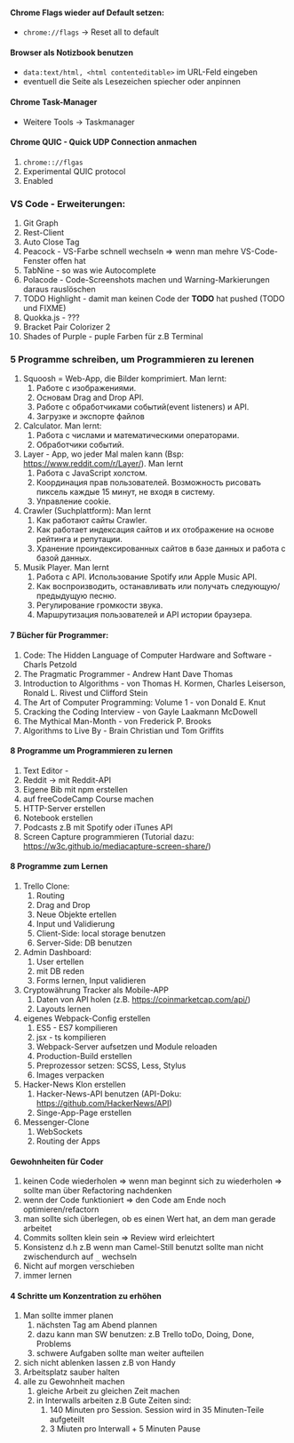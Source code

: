 #### Chrome Flags wieder auf Default setzen:
* `chrome://flags` -> Reset all to default

#### Browser als Notizbook benutzen
* `data:text/html, <html contenteditable>` im URL-Feld eingeben
* eventuell die Seite als Lesezeichen spiecher oder anpinnen

#### Chrome Task-Manager
* Weitere Tools -> Taskmanager

#### Chrome QUIC - Quick UDP Connection anmachen
1. `chrome:://flgas`
2. Experimental QUIC protocol
3. Enabled

### VS Code - Erweiterungen:
1. Git Graph
2. Rest-Client
3. Auto Close Tag
4. Peacock - VS-Farbe schnell wechseln => wenn man mehre VS-Code-Fenster offen hat
5. TabNine - so was wie Autocomplete
6. Polacode - Code-Screenshots machen und Warning-Markierungen daraus rauslöschen
7. TODO Highlight - damit man keinen Code der **TODO** hat pushed (TODO und FIXME)
8. Quokka.js - ???
9. Bracket Pair Colorizer 2
10. Shades of Purple - puple Farben für z.B Terminal

### 5 Programme schreiben, um Programmieren zu lerenen
1. Squoosh = Web-App, die Bilder komprimiert. Man lernt:
    1. Работе с изображениями.
    2. Основам Drag and Drop API.
    3. Работе с обработчиками событий(event listeners) и API.
    4. Загрузке и экспорте файлов
2. Calculator. Man lernt:
    1. Работа с числами и математическими операторами.
    2. Обработчики событий.
3. Layer - App, wo jeder Mal malen kann (Bsp: https://www.reddit.com/r/Layer/). Man lernt
    1. Работа с JavaScript холстом.
    2. Координация прав пользователей. Возможность рисовать пиксель каждые 15 минут, не входя в систему.
    3. Управление cookie.
4. Crawler (Suchplattform): Man lernt
    1. Как работают сайты Crawler.
    2. Как работает индексация сайтов и их отображение на основе рейтинга и репутации.
    3. Хранение 
    проиндексированных сайтов в базе данных и работа с базой данных.
5. Musik Player. Man lernt
    1. Работа с API. Использование Spotify или Apple Music API.
    2. Как воспроизводить, останавливать или получать следующую/ предыдущую песню.
    3. Регулирование громкости звука.
    4. Маршрутизация пользователей и API истории браузера.

#### 7 Bücher für Programmer:
1. Code: The Hidden Language of Computer Hardware and Software - Charls Petzold
2. The Pragmatic Programmer - Andrew Hant Dave Thomas
3. Introduction to Algorithms - von Thomas H. Kormen, Charles Leiserson, Ronald L. Rivest und Clifford Stein
4. The Art of Computer Programming: Volume 1 - von Donald E. Knut
5. Cracking the Coding Interview - von Gayle Laakmann McDowell
6. The Mythical Man-Month - von Frederick P. Brooks
7. Algorithms to Live By - Brain Christian und Tom Griffits

#### 8 Programme um Programmieren zu lernen
1. Text Editor - 
2. Reddit -> mit Reddit-API
3. Eigene Bib mit npm erstellen
4. auf freeCodeCamp Course machen
5. HTTP-Server erstellen
6. Notebook erstellen
7. Podcasts z.B mit Spotify oder iTunes API
8. Screen Capture programmieren (Tutorial dazu: https://w3c.github.io/mediacapture-screen-share/)

#### 8 Programme zum Lernen
1. Trello Clone:
    1. Routing
    2. Drag and Drop
    3. Neue Objekte ertellen
    4. Input und Validierung
    5. Client-Side: local storage benutzen
    6. Server-Side: DB benutzen
2. Admin Dashboard:
    1. User ertellen
    2. mit DB reden
    3. Forms lernen, Input validieren
3. Cryptowährung Tracker als Mobile-APP
    1. Daten von API holen (z.B. https://coinmarketcap.com/api/)
    2. Layouts lernen
4. eigenes Webpack-Config erstellen
    1. ES5 - ES7 kompilieren
    2. jsx - ts kompilieren
    3. Webpack-Server aufsetzen und Module reloaden
    4. Production-Build erstellen
    5. Preprozessor setzen: SCSS, Less, Stylus
    6. Images verpacken
5. Hacker-News Klon erstellen
    1. Hacker-News-API benutzen (API-Doku: https://github.com/HackerNews/API)
    2. Singe-App-Page erstellen
6. Messenger-Clone
    1. WebSockets
    2. Routing der Apps

#### Gewohnheiten für Coder
1. keinen Code wiederholen => wenn man beginnt sich zu wiederholen => sollte man über Refactoring nachdenken
2. wenn der Code funktioniert => den Code am Ende noch optimieren/refactorn
3. man sollte sich überlegen, ob es einen Wert hat, an dem man gerade arbeitet
4. Commits sollten klein sein => Review wird erleichtert
5. Konsistenz d.h z.B wenn man Camel-Still benutzt sollte man nicht zwischendurch auf `_` wechseln
6. Nicht auf morgen verschieben
7. immer lernen

#### 4 Schritte um Konzentration zu erhöhen
1. Man sollte immer planen
    1. nächsten Tag am Abend plannen
    2. dazu kann man SW benutzen: z.B Trello toDo, Doing, Done, Problems
    3. schwere Aufgaben sollte man weiter aufteilen
2. sich nicht ablenken lassen z.B von Handy
3. Arbeitsplatz sauber halten
4. alle zu Gewohnheit machen
    1. gleiche Arbeit zu gleichen Zeit machen
    2. in Interwalls arbeiten z.B Gute Zeiten sind:
        1. 140 Minuten pro Session. Session wird in 35 Minuten-Teile aufgeteilt
        2. 3 Miuten pro Interwall + 5 Minuten Pause
